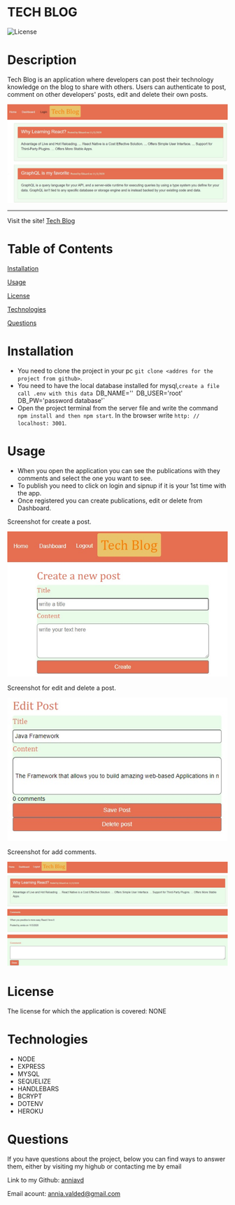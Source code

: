# TECH BLOG


![License](https://img.shields.io/badge/License-NONE-grenn.svg)
  

# Description

Tech Blog is an application where developers can post their technology knowledge on the blog to share with others. Users can authenticate to post, comment on other developers' posts, edit and delete their own posts.

  
  
 ![Homepage](public/images/homepage.jpg)
 _____________________________________________________________________
 Visit the site! [Tech Blog](https://developertechblog.herokuapp.com/)



# Table of Contents

[Installation](#Installation)

[Usage](#Usage)

[License](#License)

[Technologies](#Technologies)

[Questions](#Questions)


  
# Installation 

- You need to clone the project in your pc `git clone <addres for the project from github>`.
- You need to have the local database installed for mysql,`create a file call .env with this data
`DB_NAME='<database name>'`
`DB_USER='root'`
`DB_PW='password database'`
- Open the project terminal from the server file and write the command `npm install and then npm start`. In the browser write  `http: // localhost: 3001`. 


# Usage 

- When you open the application you can see the publications with they comments and select the one you want to see.
- To publish you need to click on login and sipnup if it is your 1st time with the app.
- Once registered you can create publications, edit or delete from Dashboard.




Screenshot for create a post.

![create post](public/images/create-post.jpg)

Screenshot for edit and delete a post.

![create post](public/images/edit-post.jpg)

Screenshot for add comments.

![create comments](public/images/comment.jpg)


# License
The license for which the application is covered:
NONE 

# Technologies 
* NODE
* EXPRESS
* MYSQL
* SEQUELIZE
* HANDLEBARS
* BCRYPT
* DOTENV
* HEROKU



# Questions

  If you have questions about the project, below you can find ways to answer them, either by visiting my highub or contacting me by email
  
  Link to my Github: [anniavd](https://github.com/anniavd)

  
  Email acount: [annia.valded@gmail.com](mailto:annia.valded@gmail.com)
    




